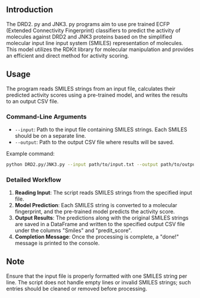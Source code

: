 ## Introduction

The DRD2. py and JNK3. py programs aim to use pre trained ECFP (Extended Connectivity Fingerprint) classifiers to predict the activity of molecules against DRD2 and JNK3 proteins based on the simplified molecular input line input system (SMILES) representation of molecules. This model utilizes the RDKit library for molecular manipulation and provides an efficient and direct method for activity scoring.

## Usage

The program reads SMILES strings from an input file, calculates their predicted activity scores using a pre-trained model, and writes the results to an output CSV file.

### Command-Line Arguments

- `--input`: Path to the input file containing SMILES strings. Each SMILES should be on a separate line.
- `--output`: Path to the output CSV file where results will be saved.

Example command:

```bash
python DRD2.py/JNK3.py --input path/to/input.txt --output path/to/output.csv
```

### Detailed Workflow

1. **Reading Input**: The script reads SMILES strings from the specified input file.
2. **Model Prediction**: Each SMILES string is converted to a molecular fingerprint, and the pre-trained model predicts the activity score.
3. **Output Results**: The predictions along with the original SMILES strings are saved in a DataFrame and written to the specified output CSV file under the columns "Smiles" and "predit_score".
4. **Completion Message**: Once the processing is complete, a "done!" message is printed to the console.

## Note

Ensure that the input file is properly formatted with one SMILES string per line. The script does not handle empty lines or invalid SMILES strings; such entries should be cleaned or removed before processing.
